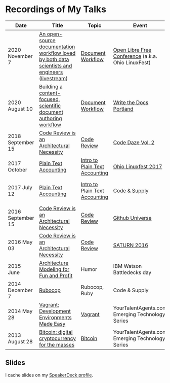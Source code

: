 Recordings of My Talks
======================

| Date | Title | Topic | Event | Comments |
|------|-------|-------|-------|----------|
| 2020 November 7 | [An open-source documentation workflow loved by both data scientists and engineers](https://www.youtube.com/watch?v=gSjEQ49GDdc) ([livestream](https://youtu.be/79yTKqYXn8o?t=3110)) |  [Document Workflow](document_workflow) | [Open Libre Free Conference](https://olfconference.org/) (a.k.a. Ohio LinuxFest) | Officially representing Target Corp.
| 2020 August 10 | [Building a content-focused, scientific document authoring workflow](https://www.youtube.com/watch?v=m1Lhy3fheuY) | [Document Workflow](document_workflow) | [Write the Docs Portland](https://www.writethedocs.org/conf/portland/2020/) | Officially representing Target Corp.
| 2018 September 15 | [Code Review is an Architectural Necessity](https://www.youtube.com/watch?v=niWVC-aXNjA&t=271s) | [Code Review](code_review) | [Code Daze Vol. 2](https://twitter.com/CodeDazeConf) | Revision of Github Universe 2016 talk
| 2017 October | [Plain Text Accounting](https://www.youtube.com/watch?v=FJtaM43PgXQ) | [Intro to Plain Text Accounting](intro_to_plaintextaccounting) | [Ohio Linuxfest 2017](https://web.archive.org/web/20171002034252/https://ohiolinux.org/speakers/) | Revision of C&S talk
| 2017 July 12 | [Plain Text Accounting](https://www.youtube.com/watch?v=8r5Cp66k4PA) | [Intro to Plain Text Accounting](intro_to_plaintextaccounting) | [Code & Supply](https://www.meetup.com/Pittsburgh-Code-Supply/events/238443510/)| A part of C&S's series on personal finance
| 2016 September 15 | [Code Review is an Architectural Necessity](https://www.youtube.com/watch?v=pJFM321_lAs) | [Code Review](code_review) | [Github Universe](http://githubuniverse.com/program/sessions/#code-review) | Revision of SATURN 2016 talk
| 2016 May 03 | [Code Review is an Architectural Necessity](https://www.youtube.com/watch?v=TKZ3W8FggYY) | [Code Review](code_review) | [SATURN 2016](https://saturn2016.sched.org/event/63lw/code-review-is-an-architectural-necessity) | First conference talk!
|2015 June| [Architecture Modeling for Fun and Profit](https://www.youtube.com/watch?v=4nubbHqJNOo) | Humor | IBM Watson Battledecks day | Humorous, improvisational talk
| 2014 December 7 | [Rubocop](https://www.youtube.com/watch?v=YJE25T7CU3E) | Rubocop, Ruby | Code & Supply
| 2014 May 28 | [Vagrant: Development Environments Made Easy](https://www.youtube.com/watch?v=NKwXhWa2ig8) | [Vagrant](vagrant/vagrant.md) | YourTalentAgents.com Emerging Technology Series
| 2013 August 28 | [Bitcoin: digital cryptocurrency for the masses](https://www.youtube.com/watch?v=aGTRPhTiiXU) | [Bitcoin](bitcoin-technical/bitcoin-technical.md) | YourTalentAgents.com Emerging Technology Series

## Slides

I cache slides on my [SpeakerDeck profile](https://speakerdeck.com/colindean "Colin Dean on SpeakerDeck").
